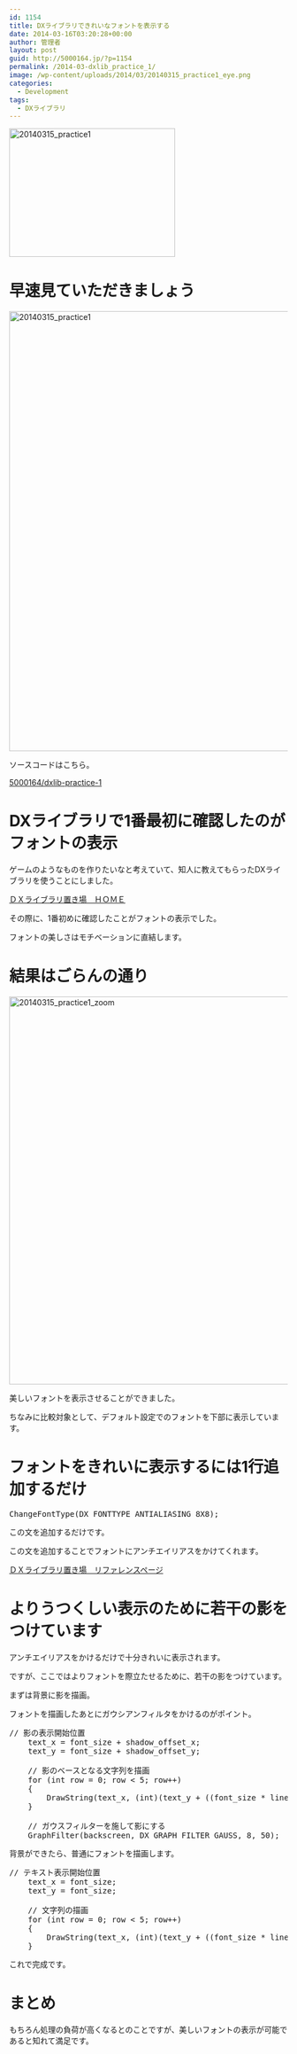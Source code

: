 ```yaml
---
id: 1154
title: DXライブラリできれいなフォントを表示する
date: 2014-03-16T03:20:28+00:00
author: 管理者
layout: post
guid: http://5000164.jp/?p=1154
permalink: /2014-03-dxlib_practice_1/
image: /wp-content/uploads/2014/03/20140315_practice1_eye.png
categories:
  - Development
tags:
  - DXライブラリ
---
```

<img src="http://5000164.jp/wp-content/uploads/2014/03/20140315_practice1-300x232.png" alt="20140315_practice1" width="300" height="232" class="aligncenter size-medium wp-image-1158" srcset="http://5000164.jp/wp-content/uploads/2014/03/20140315_practice1-300x232.png 300w, http://5000164.jp/wp-content/uploads/2014/03/20140315_practice1-1024x794.png 1024w, http://5000164.jp/wp-content/uploads/2014/03/20140315_practice1.png 1044w" sizes="(max-width: 300px) 100vw, 300px" />

# 早速見ていただきましょう

<img src="http://5000164.jp/wp-content/uploads/2014/03/20140315_practice1-1024x794.png" alt="20140315_practice1" width="1024" height="794" class="aligncenter size-large wp-image-1158" srcset="http://5000164.jp/wp-content/uploads/2014/03/20140315_practice1-1024x794.png 1024w, http://5000164.jp/wp-content/uploads/2014/03/20140315_practice1-300x232.png 300w, http://5000164.jp/wp-content/uploads/2014/03/20140315_practice1.png 1044w" sizes="(max-width: 1024px) 100vw, 1024px" />

ソースコードはこちら。
  
[5000164/dxlib-practice-1](https://github.com/5000164/dxlib-practice-1)

# DXライブラリで1番最初に確認したのがフォントの表示

ゲームのようなものを作りたいなと考えていて、知人に教えてもらったDXライブラリを使うことにしました。

[ＤＸライブラリ置き場　ＨＯＭＥ](http://homepage2.nifty.com/natupaji/DxLib/index.html)

その際に、1番初めに確認したことがフォントの表示でした。
  
フォントの美しさはモチベーションに直結します。

# 結果はごらんの通り

<img src="http://5000164.jp/wp-content/uploads/2014/03/20140315_practice1_zoom.png" alt="20140315_practice1_zoom" width="700" height="700" class="aligncenter size-full wp-image-1161" srcset="http://5000164.jp/wp-content/uploads/2014/03/20140315_practice1_zoom.png 700w, http://5000164.jp/wp-content/uploads/2014/03/20140315_practice1_zoom-150x150.png 150w, http://5000164.jp/wp-content/uploads/2014/03/20140315_practice1_zoom-300x300.png 300w" sizes="(max-width: 700px) 100vw, 700px" />

美しいフォントを表示させることができました。
  
ちなみに比較対象として、デフォルト設定でのフォントを下部に表示しています。

# フォントをきれいに表示するには1行追加するだけ

<pre class="brush: cpp; title: ; notranslate" title="">ChangeFontType(DX_FONTTYPE_ANTIALIASING_8X8);
</pre>

この文を追加するだけです。
  
この文を追加することでフォントにアンチエイリアスをかけてくれます。

[ＤＸライブラリ置き場　リファレンスページ](http://homepage2.nifty.com/natupaji/DxLib/function/dxfunc_graph2.html#R17N24)

# よりうつくしい表示のために若干の影をつけています

アンチエイリアスをかけるだけで十分きれいに表示されます。
  
ですが、ここではよりフォントを際立たせるために、若干の影をつけています。
  
まずは背景に影を描画。
  
フォントを描画したあとにガウシアンフィルタをかけるのがポイント。

<pre class="brush: cpp; title: ; notranslate" title="">// 影の表示開始位置
	text_x = font_size + shadow_offset_x;
	text_y = font_size + shadow_offset_y;

	// 影のベースとなる文字列を描画
	for (int row = 0; row &lt; 5; row++)
	{
		DrawString(text_x, (int)(text_y + ((font_size * line_height) * row)), text[row], shadow_color_dx);
	}

	// ガウスフィルターを施して影にする
	GraphFilter(backscreen, DX_GRAPH_FILTER_GAUSS, 8, 50);
</pre>

背景ができたら、普通にフォントを描画します。

<pre class="brush: cpp; title: ; notranslate" title="">// テキスト表示開始位置
	text_x = font_size;
	text_y = font_size;

	// 文字列の描画
	for (int row = 0; row &lt; 5; row++)
	{
		DrawString(text_x, (int)(text_y + ((font_size * line_height) * row)), text[row], font_color_dx);
	}
</pre>

これで完成です。

# まとめ

もちろん処理の負荷が高くなるとのことですが、美しいフォントの表示が可能であると知れて満足です。